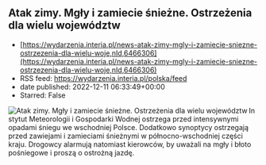 ## Atak zimy. Mgły i zamiecie śnieżne. Ostrzeżenia dla wielu województw
 - [https://wydarzenia.interia.pl/news-atak-zimy-mgly-i-zamiecie-sniezne-ostrzezenia-dla-wielu-woje,nId,6466306](https://wydarzenia.interia.pl/news-atak-zimy-mgly-i-zamiecie-sniezne-ostrzezenia-dla-wielu-woje,nId,6466306)
 - RSS feed: https://wydarzenia.interia.pl/polska/feed
 - date published: 2022-12-11 06:33:49+00:00
 - Starred: False

<p><a href="https://wydarzenia.interia.pl/news-atak-zimy-mgly-i-zamiecie-sniezne-ostrzezenia-dla-wielu-woje,nId,6466306"><img align="left" alt="Atak zimy. Mgły i zamiecie śnieżne. Ostrzeżenia dla wielu województw" src="https://i.iplsc.com/atak-zimy-mgly-i-zamiecie-sniezne-ostrzezenia-dla-wielu-woje/000GGZ1XGUX75335-C321.jpg" /></a>Instytut Meteorologii i Gospodarki Wodnej ostrzega przed intensywnymi opadami śniegu we wschodniej Polsce. Dodatkowo synoptycy ostrzegają przed zawiejami i zamieciami śnieżnymi w północno-wschodniej części kraju. Drogowcy alarmują natomiast kierowców, by uważali na mgły i błoto pośniegowe i proszą o ostrożną jazdę. </p><br clear="all" />
